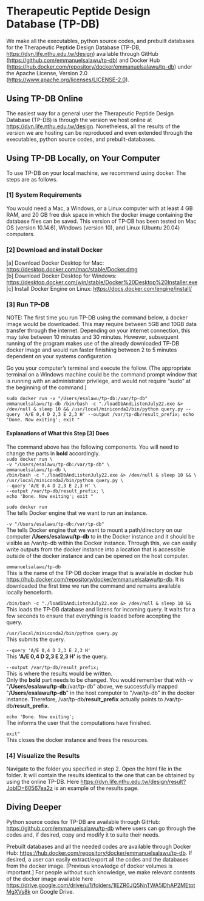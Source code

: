 # Therapeutic Peptide Design Database (TP-DB)

 
We make all the executables, python source codes, and prebuilt databases for the Therapeutic Peptide Design Database (TP-DB, https://dyn.life.nthu.edu.tw/design) available through GitHub (https://github.com/emmanuelsalawu/tp-db) and Docker Hub (https://hub.docker.com/repository/docker/emmanuelsalawu/tp-db) under the Apache License, Version 2.0 (https://www.apache.org/licenses/LICENSE-2.0).

## Using TP-DB Online 
The easiest way for a general user the Therapeutic Peptide Design Database (TP-DB) is through the version we host online at https://dyn.life.nthu.edu.tw/design. Nonetheless, all the results of the version we are hosting can be reproduced and even extended through the executables, python source codes, and prebuilt-databases.

## Using TP-DB Locally, on Your Computer
To use TP-DB on your local machine, we recommend using docker. The steps are as follows.

### [1] System Requirements 
You would need a Mac, a Windows, or a Linux computer with at least 4 GB RAM, and 20 GB free disk space in which the docker image containing the database files can be saved. 
This version of TP-DB has been tested on Mac OS (version 10.14.6), Windows (version 10), and Linux (Ubuntu 20.04) computers. 

### [2] Download and install Docker
[a] Download Docker Desktop for Mac: https://desktop.docker.com/mac/stable/Docker.dmg  
[b] Download Docker Desktop for Windows: https://desktop.docker.com/win/stable/Docker%20Desktop%20Installer.exe  
[c] Install Docker Engine on Linux: https://docs.docker.com/engine/install/ 

### [3] Run TP-DB 
NOTE: The first time you run TP-DB using the command below, a docker image would be downloaded. This may require between 5GB and 10GB data transfer through the internet. Depending on your internet connection, this may take between 10 minutes and 30 minutes. However, subsequent running of the program makes use of the already downloaded TP-DB docker image and would run faster finishing between 2 to 5 minutes dependent on your systems configuration. 

Go you your computer’s terminal and execute the follow. (The appropriate terminal on a Windows machine could be the command prompt window that is running with an administrator privilege, and would not require “sudo” at the beginning of the command.)

`sudo docker run -v "/Users/esalawu/tp-db:/var/tp-db" emmanuelsalawu/tp-db /bin/bash -c "./loadDbAndListenJuly22.exe &> /dev/null & sleep 10 && /usr/local/miniconda2/bin/python query.py --query 'A/E 0,4 D 2,3 E 2,3 H' --output /var/tp-db/result_prefix; echo 'Done. Now exiting'; exit "`

#### Explanations of What this Step [3] Does
The command above has the following components. You will need to change the parts in **bold** accordingly. <br/>
`sudo docker run \` <br/>
`-v "/Users/esalawu/tp-db:/var/tp-db" \` <br/>
`emmanuelsalawu/tp-db \`<br/>
`/bin/bash -c "./loadDbAndListenJuly22.exe &> /dev/null & sleep 10 && \`<br/>
`/usr/local/miniconda2/bin/python query.py \`<br/>
`--query 'A/E 0,4 D 2,3 E 2,3 H' \`<br/>
`--output /var/tp-db/result_prefix; \`<br/>
`echo 'Done. Now exiting'; exit "`<br/>


`sudo docker run `<br/>
The tells Docker engine that we want to run an instance.<br/>

`-v "/Users/esalawu/tp-db:/var/tp-db" `<br/>
The tells Docker engine that we want to mount a path/directory on our computer **/Users/esalawu/tp-db** to in the Docker instance and it should be visible as /var/tp-db within the Docker instance. Through this, we can easily write outputs from the docker instance into a location that is accessible outside of the docker instance and can be opened on the host computer. <br/>

`emmanuelsalawu/tp-db `<br/>
This is the name of the TP-DB docker image that is available in docker hub https://hub.docker.com/repository/docker/emmanuelsalawu/tp-db. It is downloaded the first time we run the command and remains available locally henceforth.<br/>

`/bin/bash -c "./loadDbAndListenJuly22.exe &> /dev/null & sleep 10 && `<br/>
This loads the TP-DB database and listens for incoming query. It waits for a few seconds to ensure that everything is loaded before accepting the query. <br/> 

`/usr/local/miniconda2/bin/python query.py `<br/>
This submits the query.<br/>

`--query 'A/E 0,4 D 2,3 E 2,3 H'` <br/>
This **'A/E 0,4 D 2,3 E 2,3 H'** is the query.<br/>

`--output /var/tp-db/result_prefix; `<br/>
This is where the results would be written. <br/>
Only the **bold** part needs to be changed. You would remember that with -v "**/Users/esalawu/tp-db**:/var/tp-db" above, we successfully mapped "**/Users/esalawu/tp-db**" in the host computer to "/var/tp-db" in the docker instance. Therefore, /var/tp-db/**result_prefix** actually points to /var/tp-db/**result_prefix**.<br/>

`echo 'Done. Now exiting'; `<br/>
The informs the user that the computations have finished. <br/>

`exit" `<br/>
This closes the docker instance and frees the resources. <br/>


### [4] Visualize the Results 
Navigate to the folder you specified in step 2. Open the html file in the folder. It will contain the results identical to the one that can be obtained by using the online TP-DB. Here https://dyn.life.nthu.edu.tw/design/result?JobID=60567ea2z is an example of the results page.

## Diving Deeper
Python source codes for TP-DB are available through GitHub: https://github.com/emmanuelsalawu/tp-db where users can go through the codes and, if desired, copy and modify it to suite their needs. 
 
Prebuilt databases and all the needed codes are available through Docker Hub: https://hub.docker.com/repository/docker/emmanuelsalawu/tp-db. If desired, a user can easily extract/export all the codes and the databases from the docker image. [Previous knowledge of docker volumes is important.] For people without such knowledge, we make relevant contents of the docker image available here https://drive.google.com/drive/u/1/folders/1lEZR0JQ5NnTWA5lDhAP2MEtptMgXVs8k on Google Drive. 

